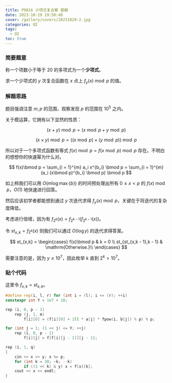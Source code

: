```yaml
---
title: P9816 少项式复合幂 题解
date: 2023-10-29 19:50:48
cover: /gallery/covers/20231029-2.jpg
categories: OI
tags:
  - OI
toc: true
---
```

### 简要题意

称一个项数小于等于 $20$ 的多项式为一个**少项式**。

求一个少项式的 $y$ 次复合函数在 $x$ 点上 $f_{y}(x)\bmod p$ 的值。

### 解题思路

题目强调注意 $m,p$ 的范围，观察发现 $p$ 的范围在 $10^5$ 之内。

关于模运算，它拥有以下显然的性质：

$$
(x + y)\bmod p = (x\bmod p + y\bmod p)
$$

$$
(x \times y)\bmod p = ((x\bmod p)\times (y\bmod p))\bmod p
$$

所以对于一个多项式函数有等式 $f(x) \bmod p = f(x\bmod p)\bmod p$ 存在。不明白的想想你的快速幂为什么对。

$$
f(x)\bmod p = \sum_{i = 1}^{m} a_i x^{b_i} \bmod p = \sum_{i = 1}^{m} (a_i (x\bmod p)^{b_i} \bmod p) \bmod p
$$

如上柿我们可以用 $O(m\log\max\{b\})$ 的时间预处理出所有 $0\le x < p$ 的 $f(x)\bmod p$，$O(1)$ 地快速进行回答。

然后应该初学者都能想到通过 $y$ 次迭代求得 $f_y(x)\bmod p$，关键在于将迭代的复杂度降低。

考虑进行倍增，因为有 $f_{2^k}(x) = f_{2^{k - 1}}(f_{2^{k - 1}}(x))$。

令 $st_{x,k} = f_{2^k}(x)$ 则我们可以通过 $O(\log y)$ 的迭代求得答案。

$$
st_{x,k} = 
\begin{cases}
	f(x)\bmod p & k = 0 \\
	st_{st_{x,k - 1},k - 1} & \mathrm{Otherwise.}\\
\end{cases}
$$

需要注意的是，因为 $y\le 10^7$，因此枚举 $k$ 直到 $2^k > 10^7$。

### 贴个代码

这里令 $f_{x,k} = st_{x,k}$。

```cpp
#define rep(i, l, r) for (int i = (l); i <= (r); ++i)
constexpr int Y = 1e7 + 10;

rep (i, 0, p - 1)
    rep (j, 1, m)
        f[i][0] = (f[i][0] + 1ll * a[j] * fpow(i, b[j]) % p) % p;

for (int j = 1; (1 << j) <= Y; ++j)
    rep (i, 0, p - 1)
        f[i][j] = f[f[i][j - 1]][j - 1];

rep (i, 1, q)
{
    cin >> x >> y; x %= p;
    for (int k = 30; ~k; --k)
        if ((1 << k) & y) x = f[x][k];
    cout << x << endl;
}
```
